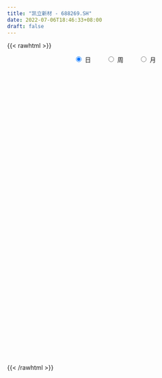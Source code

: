 ```yaml
---
title: "凯立新材 - 688269.SH"
date: 2022-07-06T18:46:33+08:00
draft: false
---
```

{{< rawhtml >}}
    <div style="text-align: center">
        <label style="padding: 1rem;"><input style="margin-right: .5rem" type="radio" name="period" value="D" checked onclick="period_change(this)">日</label>
        <label style="padding: 1rem;"><input style="margin-right: .5rem" type="radio" name="period" value="W" onclick="period_change(this)">周</label>
        <label style="padding: 1rem;"><input style="margin-right: .5rem" type="radio" name="period" value="M" onclick="period_change(this)">月</label>
    </div>
    <div id="chart" style="height: 700px;"></div> 
    <script type="text/javascript">
        const D_v = [166049.77,92809.42,46607.14,52970.84,37261.99,30047.22,25948.25,22724.91,28644.2,31200.84,18646.78,20709.01,15640.6,16086.91,19446.95,10540.24,16726.29,16989.31,32758.02,26249.63,22306.44,15419.68,12959.47,12518.04,6763.87,5027.08,11359.91,5710.83,12746.44,11459.09,11802.49,7882.62,12752.86,10397.02,6089.46,5501.73,5200.86,6142.36,15171.83,18010.38,7095.65,8148.84,15087.32,5335.84,11169.91,14185.73,7752.16,14530.1,11325.37,8378.55,6857.84,6698.14,16115.55,10197.16,12596.81,6273.36,4660.54,3950.66,3986.33,6064.57,3151.98,7362.7,3418.13,4628.83,7158.66,6971.66,7886.51,3539.62,5273.46,6635.36,4460.05,3441.01,6330.24,4513.72,2374.43,4021.77,5369.83,3068.42,1983.05,2169.99,3659.5,2487.15,1884.43,833.69,1579.43,1035.36,1364.19,1195.76,2961.95,1878.95,1184.1,2124.65,1748.77,2694.58,9127.04,4818.01,6612.6,1932.71,6111.43,6415.52,2750.69,4070.55,3689.4,5211.13,7148.55,9759.25,8389.2,4776.63,4962.72,7640.22,8029.74,6918.1,8142.45,6818.86,5697.1,6185.51,5350.01,6056.59,3463.41,3026.42,4746.93,5541.75,2584.87,7106.15,2799.5,6569.26,4914.62,3176.12,9561.38,4708.02,2960.9,2321.01,8350.7,7474.62,5030.73,4602.9,4014.22,8434.47,4811.43,4360.66,6348.05,5913.4,5341.38,7896.42,4745.21,5213.5,4710.84,4504.59,4107.19,4439.7,3848.58,6323.08,13947.88,11680.5,9035.99,4959.38,3775.51,14948.01,6057.1,4789.62,8155.58,3658.12,2919.51,2326.9,5910.09,4454.96,3343.42,3205.45,2071.2,1644.88,1985.44,1839.36,2209.47,1724.28,2089.72,2220.13,1611.95,2500.65,2394.8,2032.03,2255.54,1881.9,1972.68,880.94,1664.23,1710.32,1813.23,1536.55,1476.25,1073.47,1181.18,1052.04,1018.69,1297.67,992.66,1135.05,866.6,1523.63,1162.37,1334.22,3444.61,2466.96,994.09,2092.28,863.82,1422.42,989.34,1001.18,510.88,587.05,1123.9,2138.35,1252.14,1926.02,1922.52,1206.85,3898.83,1920.73,1481.68,570.32,3863.71,1968.95,1077.71,708.46,3051.63,1530.67,1755.97,1096.17,1075.3,3237.01,1231.27,949.04,1199.33,764.06,1742.37,2580.69,2389.16,5441.13,4254.72,3212.57,2497.73,8165.64,20879.27,8282.8,4330.44,6579.57,3448.71,4509.2,4637.96,4845.33,3407.01,9073.97,12338.08,6053.4,3720.06,5755.82,4445.57,4854.38,6063.35,3689.17,4432.37]
const D_histogram = [0.0,2.3236011396,3.0147097118,3.8986258898,3.414823307,3.240695885,3.1117990135,3.0606941203,3.5837374036,4.2140787281,4.0655597271,3.5224738606,2.9548241492,2.7298435247,2.5975779082,1.9730528237,0.5436494952,-0.590298312,-2.4814851705,-2.8369044078,-2.8096281632,-2.6523837544,-2.5179837728,-1.7233796507,-1.2291661302,-0.9699501261,-1.2089138029,-1.745482799,-2.3707467081,-2.2316557101,-2.5078577897,-2.6010515289,-2.5636200805,-2.8354658437,-3.0130513557,-3.032416726,-2.9912730154,-2.5705852253,-2.9728959812,-2.7131863537,-2.6426608393,-2.7522038312,-2.0117118295,-1.3406442859,-0.3406095291,0.9428800284,1.7455648687,1.897061986,1.8183183752,1.6431111391,1.5213720702,1.2541797192,2.4462502554,3.5569838604,3.571440513,3.2619311133,2.6764698519,2.1028202765,1.5273914045,0.7650181816,0.4840121825,-0.0987713382,-0.5821042063,-0.7179779527,-1.2833574938,-1.3750891866,-1.3024036113,-1.3023667332,-1.4501973724,-1.1812377327,-1.3114746909,-1.3802464404,-1.3775767561,-1.4420009332,-1.5392617026,-1.6574314258,-1.8904151143,-1.747432536,-1.5586617947,-1.5555806724,-1.4523512434,-1.2444178628,-1.1218735722,-0.9482264778,-0.8490463592,-0.6587676988,-0.3720002462,-0.2055045505,0.1670797387,0.2022004264,0.2034693382,0.1900102895,0.2014158759,-0.0330269015,0.7612184365,1.0298349896,0.7828140916,0.8083364816,0.8215376242,0.5404629675,0.3143590444,0.0910881307,-0.0289275796,0.1289016556,0.386579064,1.0625928556,1.3458353545,1.4951689798,1.7331298811,2.2195381222,2.2612195046,2.0512774627,1.8277991194,1.7271919327,1.4815735583,1.228592386,0.9233837611,0.5553007548,0.1090414601,-0.1052487336,-0.6285408055,-1.1098756309,-1.3233612951,-1.4358052479,-1.4578822793,-1.2337677268,-1.0818997416,-1.0497328846,-0.7536524436,-0.6812072438,-0.8398839215,-0.73177785,-0.0462801106,0.421559602,0.6413358835,0.5241694098,0.4381628261,0.6655669738,0.9004744577,1.2112339549,1.2996814322,1.2392747127,1.0278370546,0.8242893589,0.6453275259,0.1686834293,-0.1923332977,-0.5081004645,-0.7414189146,-0.7342789253,-0.7550907763,-0.8186900753,-0.1527738738,-0.390302769,-0.2898577252,-0.5297375702,-0.7974746699,-1.7490301561,-2.0510477503,-2.3881186262,-2.3417795959,-1.9552155945,-1.7190194321,-1.6914720402,-1.0813617533,-0.633408455,-0.3640139926,0.0545867637,0.3940292903,0.6249596331,0.629480385,0.8018504926,0.834350993,0.9127865259,0.8249208171,0.8920936244,0.9213371412,0.6366330958,0.3817774386,0.07260431,-0.2705264869,-0.507847196,-0.4661388506,-0.4223340109,-0.4493864734,-0.6294512778,-0.6520401899,-0.5534725081,-0.5870883497,-0.627701835,-0.6531872065,-0.6497732457,-0.633963687,-0.6755008332,-0.723099492,-0.8201318769,-0.7408050548,-0.5840421755,-0.5241148253,-0.5210854458,-0.2923136898,0.1310785036,0.2468046486,0.6231879578,0.7652709046,0.9370158952,0.9975128205,1.0370817457,0.9423090935,0.7795558786,0.4667151728,0.5371783098,0.0918368345,-0.3696761539,-0.4908192075,-0.4083865542,0.4823783043,0.9142973196,1.0045387474,1.0235746409,1.4400967519,1.645402007,1.7082752205,1.567471692,1.4719329051,1.4019514132,1.2757098164,0.9864512808,0.8051285557,0.7769856415,0.381879193,-0.0185364356,-0.2519137249,-0.3218377158,-0.2147138513,0.0333536605,0.3802943267,0.7580274439,0.9133606406,0.7525092166,0.5246408191,-0.0682494255,-0.2454047024,-0.2753073474,-0.4851358228,-0.6501287713,-0.6907348561,-0.7039197162,-0.5616903123,-0.3971490302,-0.4388562585,-0.2639485986,0.2315292416,0.4738544438,0.4748023022,0.0501880579,-0.0701837674,0.0340493097,0.3411654366,0.4854280075,0.6338200485]
const D_fast = [0.0,2.9045014245,4.3492874246,6.2078600751,6.577763319,7.2138098682,7.8628627502,8.5769313871,9.9959090212,11.6797700278,12.5476409585,12.8851735572,13.0562298831,13.5137101398,14.0308390003,13.8995771217,12.6060861671,11.3245637819,8.8130056307,7.7483602915,7.0732294953,6.5673779655,6.0722820039,6.4360412133,6.6229632013,6.6396916738,6.0984995463,5.1255598505,3.9076092643,3.4887863348,2.5856198078,1.8421631864,1.2386896147,0.2579773906,-0.6728709604,-1.4503405122,-2.1570150555,-2.3789735717,-3.5245083229,-3.9430952838,-4.5332349793,-5.330828929,-5.0932648847,-4.7573584125,-3.8424760379,-2.3232664733,-1.0841904159,-0.4584278021,-0.0825918192,0.1529787295,0.4115826781,0.4579352569,2.2615683571,4.2615479272,5.168864708,5.6748380866,5.7584942882,5.710549782,5.516968761,4.9458500835,4.7858471301,4.1783707748,3.5495118551,3.2341436205,2.3479247061,1.9124207166,1.659505389,1.3339505838,0.8235706015,0.797220808,0.3391151771,-0.0747181825,-0.4164426872,-0.8413670976,-1.3234432927,-1.8559708724,-2.5615583394,-2.8554338951,-3.0563286024,-3.4421426483,-3.7020010301,-3.8051721152,-3.9630962176,-4.0265057427,-4.1395872139,-4.1140004782,-3.9202330872,-3.8051135291,-3.3907593052,-3.3050885109,-3.2529522646,-3.2189087409,-3.1571491855,-3.3998486883,-2.4152987411,-1.8892234407,-1.9405408157,-1.7129343053,-1.4943487567,-1.6403076715,-1.7878218336,-1.9883207146,-2.1155683198,-1.9255136706,-1.5711914963,-0.6295294908,-0.0098281532,0.513297717,1.1845410886,2.2258338602,2.8328201188,3.1356974425,3.3691688791,3.7003596756,3.8251346907,3.879301615,3.8049389304,3.5756811128,3.1566821831,2.916079806,2.2356525326,1.4768487996,0.9325228116,0.4611275468,0.0745799457,-0.0097474335,-0.1283543838,-0.3586207479,-0.2509534178,-0.348810029,-0.7174576871,-0.792296078,-0.1183683663,0.4548612467,0.8349714992,0.8488473779,0.8723815008,1.2661773919,1.7262034902,2.3397714761,2.7531393115,3.0025512702,3.0480728757,3.0505975197,3.0329675681,2.598494329,2.1893942774,1.7466019946,1.3279288158,1.1514990738,0.9419145287,0.6736427109,1.3013654439,0.9662608565,0.994241469,0.6219272314,0.1548214642,-1.2339915609,-2.0487710928,-2.9828716252,-3.5219774939,-3.6242173911,-3.8177760868,-4.2130967049,-3.8733268563,-3.5837256718,-3.4053347075,-2.9730872603,-2.5351374112,-2.14796716,-1.9860763119,-1.6132435811,-1.3721553325,-1.0655231681,-0.9471586726,-0.6569624592,-0.3973846571,-0.5229304286,-0.6823417261,-0.9733637772,-1.3841261958,-1.7484087039,-1.8232350711,-1.8850137341,-2.024412815,-2.3618404389,-2.5474393985,-2.5872398437,-2.7676277727,-2.9651667168,-3.1539488899,-3.3129782405,-3.4556596036,-3.6660719581,-3.8944454899,-4.1965108439,-4.3023852855,-4.2916329502,-4.3627343062,-4.4899762883,-4.3342829547,-3.8781211354,-3.7006938282,-3.1685135296,-2.8351128566,-2.4291138922,-2.1192387618,-1.8203994002,-1.679594779,-1.6474590242,-1.8436209368,-1.6388632223,-2.0612454891,-2.6151775159,-2.8590253715,-2.8786893566,-1.8673299221,-1.2068365769,-0.8654604623,-0.5905309085,0.1860153905,0.8026711473,1.2926131659,1.5436775604,1.8161219998,2.0966283612,2.2893142185,2.2466685031,2.266627917,2.4327314131,2.1330947629,1.7280450254,1.4316893049,1.281305885,1.3347512867,1.5911572136,2.0331714615,2.6004114397,2.9840847965,3.0113606767,2.9146524839,2.3046998829,2.0661934305,1.9674639486,1.6363515175,1.3088263761,1.0955365773,0.9063717882,0.908178614,0.9734326385,0.8220113457,0.9309318559,1.4842920065,1.8450808196,1.9647292536,1.5526620238,1.4147442566,1.5274896611,1.9198971471,2.18551672,2.4923637731]
const D_slow = [0.0,0.5809002849,1.3345777128,2.3092341853,3.162940012,3.9731139833,4.7510637367,5.5162372667,6.4121716176,7.4656912997,8.4820812314,9.3626996966,10.1014057339,10.7838666151,11.4332610921,11.926524298,12.0624366719,11.9148620939,11.2944908012,10.5852646993,9.8828576585,9.2197617199,8.5902657767,8.159420864,7.8521293315,7.6096417999,7.3074133492,6.8710426495,6.2783559724,5.7204420449,5.0934775975,4.4432147153,3.8023096952,3.0934432342,2.3401803953,1.5820762138,0.8342579599,0.1916116536,-0.5516123417,-1.2299089301,-1.8905741399,-2.5786250977,-3.0815530551,-3.4167141266,-3.5018665089,-3.2661465018,-2.8297552846,-2.3554897881,-1.9009101943,-1.4901324095,-1.109789392,-0.7962444622,-0.1846818984,0.7045640667,1.597424195,2.4129069733,3.0820244363,3.6077295054,3.9895773566,4.1808319019,4.3018349476,4.277142113,4.1316160614,3.9521215733,3.6312821998,3.2875099032,2.9619090003,2.636317317,2.2737679739,1.9784585407,1.650589868,1.3055282579,0.9611340689,0.6006338356,0.2158184099,-0.1985394465,-0.6711432251,-1.1080013591,-1.4976668078,-1.8865619759,-2.2496497867,-2.5607542524,-2.8412226454,-3.0782792649,-3.2905408547,-3.4552327794,-3.5482328409,-3.5996089786,-3.5578390439,-3.5072889373,-3.4564216028,-3.4089190304,-3.3585650614,-3.3668217868,-3.1765171777,-2.9190584303,-2.7233549074,-2.521270787,-2.3158863809,-2.180770639,-2.1021808779,-2.0794088453,-2.0866407402,-2.0544153263,-1.9577705603,-1.6921223464,-1.3556635077,-0.9818712628,-0.5485887925,0.006295738,0.5716006142,1.0844199798,1.5413697597,1.9731677429,2.3435611325,2.650709229,2.8815551692,3.0203803579,3.047640723,3.0213285396,2.8641933382,2.5867244305,2.2558841067,1.8969327947,1.5324622249,1.2240202932,0.9535453578,0.6911121367,0.5026990258,0.3323972148,0.1224262344,-0.060518228,-0.0720882557,0.0333016448,0.1936356157,0.3246779681,0.4342186746,0.6006104181,0.8257290325,1.1285375212,1.4534578793,1.7632765575,2.0202358211,2.2263081608,2.3876400423,2.4298108996,2.3817275752,2.2547024591,2.0693477304,1.8857779991,1.697005305,1.4923327862,1.4541393177,1.3565636255,1.2840991942,1.1516648016,0.9522961342,0.5150385951,0.0022766576,-0.594752999,-1.180197898,-1.6690017966,-2.0987566546,-2.5216246647,-2.791965103,-2.9503172168,-3.0413207149,-3.027674024,-2.9291667014,-2.7729267931,-2.6155566969,-2.4150940737,-2.2065063255,-1.978309694,-1.7720794897,-1.5490560836,-1.3187217983,-1.1595635244,-1.0641191647,-1.0459680872,-1.1135997089,-1.2405615079,-1.3570962206,-1.4626797233,-1.5750263416,-1.7323891611,-1.8953992086,-2.0337673356,-2.180539423,-2.3374648818,-2.5007616834,-2.6632049948,-2.8216959166,-2.9905711249,-3.1713459979,-3.3763789671,-3.5615802308,-3.7075907747,-3.838619481,-3.9688908424,-4.0419692649,-4.009199639,-3.9474984768,-3.7917014874,-3.6003837612,-3.3661297874,-3.1167515823,-2.8574811459,-2.6219038725,-2.4270149028,-2.3103361096,-2.1760415322,-2.1530823236,-2.245501362,-2.3682061639,-2.4703028025,-2.3497082264,-2.1211338965,-1.8699992097,-1.6141055494,-1.2540813614,-0.8427308597,-0.4156620546,-0.0237941316,0.3441890947,0.694676948,1.0136044021,1.2602172223,1.4614993612,1.6557457716,1.7512155699,1.746581461,1.6836030297,1.6031436008,1.549465138,1.5578035531,1.6528771348,1.8423839958,2.0707241559,2.2588514601,2.3900116648,2.3729493084,2.3115981328,2.242771296,2.1214873403,1.9589551475,1.7862714334,1.6102915044,1.4698689263,1.3705816687,1.2608676041,1.1948804545,1.2527627649,1.3712263758,1.4899269514,1.5024739659,1.484928024,1.4934403514,1.5787317106,1.7000887125,1.8585437246]
const D_data = [['2021-06-09', 64.0, 79.59, 62.0, 97.63],['2021-06-10', 84.0, 116.0, 83.4, 122.5],['2021-06-11', 109.0, 106.0, 104.0, 116.19],['2021-06-15', 112.0, 115.73, 107.5, 119.8],['2021-06-16', 115.0, 103.0, 98.93, 115.0],['2021-06-17', 105.0, 108.28, 99.05, 115.0],['2021-06-18', 108.2, 111.2, 100.51, 118.2],['2021-06-21', 110.01, 114.9, 109.33, 122.4],['2021-06-22', 113.8, 126.9, 110.53, 128.0],['2021-06-23', 126.9, 135.5, 126.9, 149.67],['2021-06-24', 136.0, 131.51, 127.0, 137.9],['2021-06-25', 133.0, 129.01, 120.22, 134.99],['2021-06-28', 132.45, 129.68, 128.08, 136.12],['2021-06-29', 129.98, 135.6, 126.1, 135.76],['2021-06-30', 135.65, 139.52, 134.15, 148.66],['2021-07-01', 139.0, 134.8, 133.34, 141.1],['2021-07-02', 133.0, 121.86, 120.88, 135.98],['2021-07-05', 121.0, 120.3, 114.01, 124.0],['2021-07-06', 119.67, 103.02, 97.1, 121.43],['2021-07-07', 100.46, 115.6, 100.46, 118.47],['2021-07-08', 115.0, 118.7, 111.33, 124.57],['2021-07-09', 117.11, 120.0, 109.11, 122.0],['2021-07-12', 119.96, 119.7, 113.34, 127.0],['2021-07-13', 119.01, 129.99, 116.01, 133.36],['2021-07-14', 128.0, 129.68, 124.51, 132.85],['2021-07-15', 129.99, 129.0, 125.1, 132.68],['2021-07-16', 128.15, 123.0, 113.11, 130.37],['2021-07-19', 120.83, 116.99, 114.0, 120.97],['2021-07-20', 114.38, 112.01, 106.61, 116.44],['2021-07-21', 112.21, 119.28, 112.21, 121.54],['2021-07-22', 118.44, 112.57, 110.11, 124.28],['2021-07-23', 112.07, 112.49, 107.01, 113.76],['2021-07-26', 110.36, 112.49, 103.2, 112.49],['2021-07-27', 112.48, 106.3, 106.3, 113.0],['2021-07-28', 106.0, 104.3, 98.39, 106.8],['2021-07-29', 105.72, 103.6, 102.16, 108.8],['2021-07-30', 102.99, 102.17, 98.09, 104.65],['2021-08-02', 102.0, 106.02, 100.61, 108.2],['2021-08-03', 105.88, 93.5, 90.24, 105.88],['2021-08-04', 93.75, 99.0, 93.33, 99.01],['2021-08-05', 97.0, 95.15, 94.47, 98.0],['2021-08-06', 94.86, 90.3, 88.58, 95.46],['2021-08-09', 91.18, 100.35, 90.0, 104.2],['2021-08-10', 98.54, 101.5, 98.54, 101.66],['2021-08-11', 100.8, 108.99, 98.2, 109.64],['2021-08-12', 108.99, 118.5, 106.04, 120.2],['2021-08-13', 118.5, 118.78, 111.14, 122.32],['2021-08-16', 118.78, 114.3, 110.0, 125.0],['2021-08-17', 114.7, 112.8, 109.0, 120.5],['2021-08-18', 111.72, 112.05, 108.98, 115.61],['2021-08-19', 108.0, 113.0, 108.0, 115.05],['2021-08-20', 111.45, 111.1, 105.01, 114.5],['2021-08-23', 109.11, 133.32, 108.62, 133.32],['2021-08-24', 134.5, 141.0, 131.5, 141.9],['2021-08-25', 140.0, 133.34, 125.73, 140.0],['2021-08-26', 131.9, 131.51, 127.84, 137.0],['2021-08-27', 130.05, 128.4, 128.01, 133.01],['2021-08-30', 125.85, 127.8, 125.85, 133.18],['2021-08-31', 130.0, 126.66, 125.53, 133.59],['2021-09-01', 130.3, 122.19, 119.0, 130.3],['2021-09-02', 124.02, 126.5, 122.54, 129.19],['2021-09-03', 127.0, 121.14, 116.79, 128.37],['2021-09-06', 120.03, 119.82, 118.05, 122.97],['2021-09-07', 120.76, 122.55, 118.62, 125.72],['2021-09-08', 122.38, 115.0, 115.0, 124.58],['2021-09-09', 114.28, 118.58, 114.28, 123.9],['2021-09-10', 120.36, 119.96, 115.1, 124.99],['2021-09-13', 119.96, 118.6, 116.39, 121.13],['2021-09-14', 117.0, 115.59, 114.49, 120.73],['2021-09-15', 115.0, 120.39, 114.6, 122.0],['2021-09-16', 120.66, 115.02, 114.87, 121.77],['2021-09-17', 114.42, 114.38, 113.5, 119.8],['2021-09-22', 113.49, 114.15, 107.95, 116.03],['2021-09-23', 115.92, 112.12, 112.0, 118.79],['2021-09-24', 112.1, 110.13, 110.0, 113.84],['2021-09-27', 110.13, 108.0, 105.0, 111.87],['2021-09-28', 106.57, 104.12, 101.8, 106.99],['2021-09-29', 104.17, 107.0, 102.37, 107.87],['2021-09-30', 106.28, 106.96, 103.27, 107.0],['2021-10-08', 108.5, 103.66, 103.0, 108.5],['2021-10-11', 103.66, 103.7, 101.53, 105.48],['2021-10-12', 103.71, 104.43, 102.0, 109.55],['2021-10-13', 103.01, 102.92, 102.21, 105.99],['2021-10-14', 102.92, 103.11, 102.67, 104.61],['2021-10-15', 102.9, 101.74, 99.57, 103.82],['2021-10-18', 100.93, 102.58, 100.8, 102.95],['2021-10-19', 102.02, 104.17, 101.0, 105.55],['2021-10-20', 102.5, 103.15, 102.0, 105.2],['2021-10-21', 102.8, 106.67, 100.03, 107.99],['2021-10-22', 106.33, 103.19, 103.0, 107.4],['2021-10-25', 103.18, 102.53, 101.19, 104.61],['2021-10-26', 101.28, 101.98, 100.59, 103.44],['2021-10-27', 101.9, 101.96, 100.61, 102.76],['2021-10-28', 101.8, 97.86, 97.86, 103.52],['2021-10-29', 102.21, 112.1, 102.21, 114.89],['2021-11-01', 114.0, 108.68, 106.0, 114.29],['2021-11-02', 108.67, 102.6, 101.03, 108.67],['2021-11-03', 102.08, 105.68, 101.12, 105.8],['2021-11-04', 105.68, 105.94, 104.37, 112.75],['2021-11-05', 105.93, 101.75, 100.0, 106.15],['2021-11-08', 101.99, 101.1, 100.2, 102.98],['2021-11-09', 100.6, 99.78, 98.5, 102.06],['2021-11-10', 100.5, 99.87, 98.37, 102.88],['2021-11-11', 99.58, 103.2, 99.58, 104.85],['2021-11-12', 105.77, 105.5, 104.0, 111.0],['2021-11-15', 108.52, 113.6, 107.0, 115.9],['2021-11-16', 112.91, 112.03, 111.03, 119.88],['2021-11-17', 111.74, 112.5, 110.15, 117.0],['2021-11-18', 111.76, 115.85, 111.76, 118.8],['2021-11-19', 115.0, 122.48, 115.0, 125.0],['2021-11-22', 122.6, 120.18, 118.5, 125.0],['2021-11-23', 119.0, 118.42, 114.55, 121.77],['2021-11-24', 118.66, 118.82, 116.52, 122.6],['2021-11-25', 118.18, 121.16, 116.01, 122.39],['2021-11-26', 122.98, 120.0, 119.01, 126.0],['2021-11-29', 119.19, 120.0, 116.74, 123.5],['2021-11-30', 121.69, 119.09, 117.18, 123.98],['2021-12-01', 118.74, 117.49, 115.12, 121.03],['2021-12-02', 116.72, 115.0, 114.68, 119.3],['2021-12-03', 114.88, 116.55, 114.86, 117.71],['2021-12-06', 115.5, 110.8, 110.11, 117.0],['2021-12-07', 113.02, 108.29, 107.0, 113.02],['2021-12-08', 108.07, 109.13, 107.88, 110.69],['2021-12-09', 107.89, 108.7, 105.8, 109.5],['2021-12-10', 109.18, 108.55, 107.55, 109.83],['2021-12-13', 109.0, 111.3, 107.45, 115.98],['2021-12-14', 111.68, 110.64, 109.36, 113.15],['2021-12-15', 111.0, 108.9, 108.9, 112.36],['2021-12-16', 108.9, 112.46, 106.56, 114.0],['2021-12-17', 112.0, 110.14, 109.0, 112.48],['2021-12-20', 109.85, 106.43, 105.23, 110.59],['2021-12-21', 106.65, 109.01, 106.0, 109.09],['2021-12-22', 108.0, 118.08, 108.0, 118.78],['2021-12-23', 117.84, 118.63, 116.87, 120.83],['2021-12-24', 120.4, 117.83, 117.02, 121.5],['2021-12-27', 115.53, 114.39, 113.14, 119.88],['2021-12-28', 114.39, 114.67, 114.21, 116.33],['2021-12-29', 114.22, 119.5, 114.22, 122.31],['2021-12-30', 119.49, 121.58, 117.88, 123.5],['2021-12-31', 121.58, 125.0, 121.58, 126.96],['2022-01-04', 125.0, 124.49, 117.62, 127.44],['2022-01-05', 123.98, 123.95, 120.63, 126.99],['2022-01-06', 123.48, 122.5, 122.08, 128.44],['2022-01-07', 121.0, 122.52, 120.02, 126.22],['2022-01-10', 120.88, 122.71, 118.22, 124.06],['2022-01-11', 123.12, 117.87, 117.11, 125.2],['2022-01-12', 115.05, 117.38, 114.15, 118.27],['2022-01-13', 115.38, 116.16, 115.26, 117.75],['2022-01-14', 116.59, 115.51, 114.21, 118.46],['2022-01-17', 116.98, 117.6, 115.8, 122.0],['2022-01-18', 116.01, 116.87, 114.33, 116.98],['2022-01-19', 116.0, 115.7, 111.11, 117.9],['2022-01-20', 120.41, 126.3, 120.0, 138.84],['2022-01-21', 124.64, 116.12, 116.12, 124.64],['2022-01-24', 118.0, 119.9, 109.1, 120.0],['2022-01-25', 116.71, 115.1, 114.12, 119.46],['2022-01-26', 115.7, 112.99, 111.0, 116.11],['2022-01-27', 109.01, 100.19, 100.19, 110.62],['2022-01-28', 101.97, 103.44, 100.19, 107.48],['2022-02-07', 104.1, 99.44, 98.98, 105.0],['2022-02-08', 99.3, 101.43, 95.01, 103.7],['2022-02-09', 101.95, 104.94, 99.98, 105.6],['2022-02-10', 104.0, 103.0, 101.12, 104.73],['2022-02-11', 102.03, 99.4, 98.66, 103.27],['2022-02-14', 99.22, 106.94, 99.0, 107.36],['2022-02-15', 105.01, 106.68, 104.05, 107.86],['2022-02-16', 106.63, 105.56, 105.16, 110.75],['2022-02-17', 106.48, 108.74, 104.71, 109.66],['2022-02-18', 107.97, 109.56, 106.25, 110.47],['2022-02-21', 108.0, 109.75, 108.0, 111.65],['2022-02-22', 109.75, 107.67, 105.1, 109.75],['2022-02-23', 107.07, 110.47, 104.8, 111.61],['2022-02-24', 110.34, 109.6, 106.43, 111.95],['2022-02-25', 110.12, 110.88, 108.18, 112.97],['2022-02-28', 107.3, 109.2, 107.01, 113.0],['2022-03-01', 109.23, 111.54, 108.03, 113.5],['2022-03-02', 110.25, 111.85, 108.5, 112.06],['2022-03-03', 111.95, 107.67, 106.38, 111.95],['2022-03-04', 105.52, 106.83, 105.52, 110.01],['2022-03-07', 107.58, 104.65, 102.57, 107.76],['2022-03-08', 103.12, 102.22, 102.09, 107.32],['2022-03-09', 102.81, 101.49, 99.56, 105.05],['2022-03-10', 105.93, 103.88, 101.0, 105.93],['2022-03-11', 103.0, 103.58, 99.75, 104.5],['2022-03-14', 103.95, 102.17, 99.7, 104.99],['2022-03-15', 101.95, 99.02, 99.02, 103.99],['2022-03-16', 101.0, 99.67, 94.5, 101.98],['2022-03-17', 100.01, 100.63, 99.23, 103.4],['2022-03-18', 100.0, 98.39, 98.0, 102.45],['2022-03-21', 97.3, 97.29, 96.24, 98.92],['2022-03-22', 97.0, 96.44, 96.13, 98.67],['2022-03-23', 94.7, 95.85, 94.7, 98.44],['2022-03-24', 94.6, 95.15, 93.38, 96.67],['2022-03-25', 95.51, 93.42, 91.78, 95.99],['2022-03-28', 93.42, 92.1, 90.3, 94.93],['2022-03-29', 94.96, 90.0, 88.51, 94.96],['2022-03-30', 89.51, 91.04, 89.01, 91.95],['2022-03-31', 91.35, 91.6, 89.8, 93.76],['2022-04-01', 90.18, 89.99, 89.71, 92.3],['2022-04-06', 90.03, 88.47, 87.11, 91.79],['2022-04-07', 85.88, 91.03, 85.85, 91.45],['2022-04-08', 90.99, 94.6, 90.0, 95.95],['2022-04-11', 95.47, 91.79, 91.0, 95.64],['2022-04-12', 91.19, 96.19, 90.0, 98.63],['2022-04-13', 94.6, 94.69, 94.12, 96.9],['2022-04-14', 95.02, 96.1, 92.8, 96.78],['2022-04-15', 94.2, 95.65, 93.6, 96.37],['2022-04-18', 94.25, 96.05, 94.02, 96.99],['2022-04-19', 96.95, 94.62, 94.37, 97.4],['2022-04-20', 94.49, 93.4, 93.0, 95.7],['2022-04-21', 92.11, 90.39, 89.7, 94.96],['2022-04-22', 89.13, 94.62, 89.13, 95.59],['2022-04-25', 92.34, 87.08, 85.99, 94.09],['2022-04-26', 87.35, 83.99, 81.13, 89.07],['2022-04-27', 83.98, 86.0, 80.13, 86.27],['2022-04-28', 84.22, 87.74, 84.0, 88.86],['2022-04-29', 89.45, 100.2, 87.95, 101.99],['2022-05-05', 101.99, 98.28, 96.78, 102.18],['2022-05-06', 97.0, 95.9, 94.8, 99.4],['2022-05-09', 95.06, 95.87, 95.0, 96.42],['2022-05-10', 96.0, 102.82, 93.18, 105.56],['2022-05-11', 105.0, 102.95, 101.51, 105.0],['2022-05-12', 102.94, 103.15, 101.03, 104.88],['2022-05-13', 103.15, 101.67, 101.34, 104.79],['2022-05-16', 101.67, 102.84, 100.0, 106.86],['2022-05-17', 102.5, 103.94, 101.13, 105.0],['2022-05-18', 102.54, 103.9, 102.53, 105.48],['2022-05-19', 103.6, 101.8, 100.1, 103.61],['2022-05-20', 103.99, 102.79, 101.1, 103.99],['2022-05-23', 102.5, 105.0, 102.41, 106.2],['2022-05-24', 103.4, 99.96, 99.59, 105.0],['2022-05-25', 100.0, 98.13, 96.9, 100.0],['2022-05-26', 98.25, 98.64, 95.2, 101.68],['2022-05-27', 100.35, 99.87, 98.37, 100.77],['2022-05-30', 99.33, 102.2, 98.0, 103.42],['2022-05-31', 103.18, 105.08, 101.5, 105.77],['2022-06-01', 104.0, 108.33, 104.0, 111.0],['2022-06-02', 107.98, 111.39, 107.87, 114.14],['2022-06-06', 110.84, 111.0, 110.0, 115.98],['2022-06-07', 111.01, 108.0, 106.5, 111.59],['2022-06-08', 109.0, 106.95, 104.53, 109.0],['2022-06-09', 100.1, 100.67, 99.0, 101.7],['2022-06-10', 100.25, 104.0, 100.05, 105.91],['2022-06-13', 104.95, 105.4, 104.0, 109.38],['2022-06-14', 105.15, 102.5, 101.3, 105.16],['2022-06-15', 102.0, 101.88, 100.99, 105.0],['2022-06-16', 102.5, 102.61, 101.52, 104.25],['2022-06-17', 101.12, 102.49, 100.33, 103.5],['2022-06-20', 101.51, 104.5, 101.51, 104.97],['2022-06-21', 103.45, 105.43, 103.23, 106.0],['2022-06-22', 104.44, 103.03, 102.81, 105.67],['2022-06-23', 103.0, 106.0, 101.02, 108.0],['2022-06-24', 109.99, 112.0, 107.0, 113.68],['2022-06-27', 110.67, 111.3, 108.26, 112.37],['2022-06-28', 111.55, 109.52, 109.0, 111.99],['2022-06-29', 109.95, 103.46, 102.89, 109.95],['2022-06-30', 103.7, 106.0, 102.2, 107.89],['2022-07-01', 107.49, 108.97, 105.5, 111.25],['2022-07-04', 108.97, 113.0, 106.5, 113.0],['2022-07-05', 113.01, 112.75, 108.71, 113.02],['2022-07-06', 112.67, 114.3, 111.11, 115.6]]
const W_v = [305466.33,146228.3,121925.74,78440.99,113723.08,48628.37,49601.47,39941.93,54569.06,53530.96,47790.0,49843.42,24516.24,30063.79,23349.5,13218.39,14443.07,2169.99,10444.2,8436.21,16879.14,25890.27,22870.32,35528.02,35606.25,24081.94,22779.2,28929.4,26137.96,26223.68,25499.25,23281.33,40239.74,38775.99,21849.73,18985.12,9403.43,10817.25,9023.09,8200.58,5623.05,5680.31,7245.79,6361.95,5361.36,10206.36,3402.41,8189.15,8509.74,7380.71,12153.35,39009.93,27150.72,34302.35,24829.23,14184.89]
const W_histogram = [0.0,0.3318518519,1.6582901762,1.9419134768,1.890221949,1.9369169862,1.1762397215,-0.0411624336,-1.5798362305,-0.6605735442,-0.5550543001,0.6303251491,0.8616020433,0.8687896536,0.4523677877,-0.1238883138,-0.7009116772,-1.254866204,-1.6743939493,-1.7687914451,-1.174343921,-1.4057552429,-1.2396348656,0.0140754455,0.6418206722,0.7809496957,0.3143798632,0.1039229444,0.4540760255,1.1030328742,1.2869002545,0.8775928113,0.6022418397,-0.4242228409,-1.315310563,-1.1656256543,-0.9329428055,-1.0010105646,-1.2006791171,-1.5934352192,-2.0689542856,-2.4684253118,-2.2805699106,-1.9564303769,-1.6921441592,-1.0535356641,-0.8419034275,-0.2644230065,0.2159420277,0.3519399525,1.1856909321,1.2035789522,1.081666819,1.5793268115,1.6353613404,1.9414445122]
const W_fast = [0.0,0.4148148148,2.1558256832,2.924927353,3.3457913124,3.8767155962,3.4100982619,2.1824054984,0.2487726438,1.0028919441,0.9696476131,2.3126083496,2.7592857546,2.9836707784,2.6803408594,2.0731126794,1.3208613968,0.453190319,-0.3849359137,-0.9215312708,-0.620669727,-1.2035198595,-1.3473081986,-0.0900790262,0.6981213685,1.032487816,0.6445129493,0.4600367666,0.923708854,1.8484239214,2.3540163653,2.1641071249,2.0393166132,0.9067962224,-0.3131191404,-0.4548406453,-0.455393498,-0.7737138982,-1.27355223,-2.0646671369,-3.0574247747,-4.0740021288,-4.4562892053,-4.6212572658,-4.7800070879,-4.4047825088,-4.403626129,-3.8922514597,-3.3579009186,-3.1339180056,-2.0037442931,-1.6849615349,-1.5364569633,-0.643965268,-0.1790904039,0.6123538959]
const W_slow = [0.0,0.082962963,0.497535507,0.9830138762,1.4555693635,1.93979861,2.2338585404,2.223567932,1.8286088743,1.6634654883,1.5247019133,1.6822832005,1.8976837114,2.1148811248,2.2279730717,2.1970009932,2.0217730739,1.708056523,1.2894580356,0.8472601743,0.5536741941,0.2022353834,-0.107673333,-0.1041544717,0.0563006964,0.2515381203,0.3301330861,0.3561138222,0.4696328286,0.7453910471,1.0671161108,1.2865143136,1.4370747735,1.3310190633,1.0021914225,0.710785009,0.4775493076,0.2272966664,-0.0728731129,-0.4712319177,-0.9884704891,-1.605576817,-2.1757192947,-2.6648268889,-3.0878629287,-3.3512468447,-3.5617227016,-3.6278284532,-3.5738429463,-3.4858579581,-3.1894352251,-2.8885404871,-2.6181237823,-2.2232920794,-1.8144517443,-1.3290906163]
const W_data = [['2021-06-11', 64.0, 106.0, 62.0, 122.5],['2021-06-18', 112.0, 111.2, 98.93, 119.8],['2021-06-25', 110.01, 129.01, 109.33, 149.67],['2021-07-02', 132.45, 121.86, 120.88, 148.66],['2021-07-09', 121.0, 120.0, 97.1, 124.57],['2021-07-16', 119.96, 123.0, 113.11, 133.36],['2021-07-23', 120.83, 112.49, 106.61, 124.28],['2021-07-30', 110.36, 102.17, 98.09, 113.0],['2021-08-06', 102.0, 90.3, 88.58, 108.2],['2021-08-13', 91.18, 118.78, 90.0, 122.32],['2021-08-20', 118.78, 111.1, 105.01, 125.0],['2021-08-27', 109.11, 128.4, 108.62, 141.9],['2021-09-03', 125.85, 121.14, 116.79, 133.59],['2021-09-10', 120.03, 119.96, 114.28, 125.72],['2021-09-17', 119.96, 114.38, 113.5, 122.0],['2021-09-24', 113.49, 110.13, 107.95, 118.79],['2021-09-30', 110.13, 106.96, 101.8, 111.87],['2021-10-08', 108.5, 103.66, 103.0, 108.5],['2021-10-15', 103.66, 101.74, 99.57, 109.55],['2021-10-22', 100.93, 103.19, 100.03, 107.99],['2021-10-29', 103.18, 112.1, 97.86, 114.89],['2021-11-05', 114.0, 101.75, 100.0, 114.29],['2021-11-12', 101.99, 105.5, 98.37, 111.0],['2021-11-19', 108.52, 122.48, 107.0, 125.0],['2021-11-26', 122.6, 120.0, 114.55, 126.0],['2021-12-03', 119.19, 116.55, 114.68, 123.98],['2021-12-10', 115.5, 108.55, 105.8, 117.0],['2021-12-17', 109.0, 110.14, 106.56, 115.98],['2021-12-24', 109.85, 117.83, 105.23, 121.5],['2021-12-31', 115.53, 125.0, 113.14, 126.96],['2022-01-07', 125.0, 122.52, 117.62, 128.44],['2022-01-14', 120.88, 115.51, 114.15, 125.2],['2022-01-21', 116.98, 116.12, 111.11, 138.84],['2022-01-28', 118.0, 103.44, 100.19, 120.0],['2022-02-11', 104.1, 99.4, 95.01, 105.6],['2022-02-18', 99.22, 109.56, 99.0, 110.75],['2022-02-25', 108.0, 110.88, 104.8, 112.97],['2022-03-04', 107.3, 106.83, 105.52, 113.5],['2022-03-11', 107.58, 103.58, 99.56, 107.76],['2022-03-18', 103.95, 98.39, 94.5, 104.99],['2022-03-25', 97.3, 93.42, 91.78, 98.92],['2022-04-01', 93.42, 89.99, 88.51, 94.96],['2022-04-08', 90.03, 94.6, 85.85, 95.95],['2022-04-15', 95.47, 95.65, 90.0, 98.63],['2022-04-22', 94.25, 94.62, 89.13, 97.4],['2022-04-29', 92.34, 100.2, 80.13, 101.99],['2022-05-06', 101.99, 95.9, 94.8, 102.18],['2022-05-13', 95.06, 101.67, 93.18, 105.56],['2022-05-20', 101.67, 102.79, 100.0, 106.86],['2022-05-27', 102.5, 99.87, 95.2, 106.2],['2022-06-02', 99.33, 111.39, 98.0, 114.14],['2022-06-10', 110.84, 104.0, 99.0, 115.98],['2022-06-17', 104.95, 102.49, 100.33, 109.38],['2022-06-24', 101.51, 112.0, 101.02, 113.68],['2022-07-01', 110.67, 108.97, 102.2, 112.37],['2022-07-08', 108.97, 114.3, 106.5, 115.6]]
const M_v = [624794.83,279161.38,213670.43,97654.0,37929.54,131430.38,116616.66,127796.31,52328.0,36092.19,30337.83,31805.07,128268.14,19039.27]
const M_histogram = [0.0,-2.3835897436,-2.1842986339,-3.1916791192,-3.3100641817,-2.7394312116,-1.8295279693,-2.5035766855,-2.3858763222,-3.2634357543,-3.039340807,-2.3669721016,-1.6962039082,-0.586761311]
const M_fast = [0.0,-2.9794871795,-3.3262707283,-5.1315709933,-6.0774721013,-6.191696934,-5.7391756841,-7.0391185716,-7.517887289,-9.2113056597,-9.7470459141,-9.6664202341,-9.4197030177,-8.4569507483]
const M_slow = [0.0,-0.5958974359,-1.1419720944,-1.9398918742,-2.7674079196,-3.4522657225,-3.9096477148,-4.5355418862,-5.1320109667,-5.9478699053,-6.7077051071,-7.2994481325,-7.7234991095,-7.8701894373]
const M_data = [['2021-06-30', 64.0, 139.52, 62.0, 149.67],['2021-07-30', 139.0, 102.17, 97.1, 141.1],['2021-08-31', 102.0, 126.66, 88.58, 141.9],['2021-09-30', 130.3, 106.96, 101.8, 130.3],['2021-10-29', 108.5, 112.1, 97.86, 114.89],['2021-11-30', 114.0, 119.09, 98.37, 126.0],['2021-12-31', 118.74, 125.0, 105.23, 126.96],['2022-01-28', 125.0, 103.44, 100.19, 138.84],['2022-02-28', 104.1, 109.2, 95.01, 113.0],['2022-03-31', 109.23, 91.6, 88.51, 113.5],['2022-04-29', 90.18, 100.2, 80.13, 101.99],['2022-05-31', 101.99, 105.08, 93.18, 106.86],['2022-06-30', 104.0, 106.0, 99.0, 115.98],['2022-07-29', 107.49, 114.3, 105.5, 115.6]]
        const D_a = [null,null,null,null,null,null,null,null,null,149.67,null,null,null,null,null,null,null,null,97.1,null,null,null,null,133.36,null,null,null,null,null,null,null,null,null,null,null,null,null,null,null,null,null,88.58,null,null,null,null,null,125.0,null,null,null,105.01,null,null,null,null,null,null,133.59,null,null,null,null,null,null,114.28,null,null,null,122.0,null,null,null,null,null,null,null,null,null,null,null,null,null,null,null,null,null,null,null,null,null,null,null,97.86,null,null,null,null,null,null,null,null,null,null,null,null,null,null,null,null,null,null,null,null,126.0,null,null,null,null,null,null,null,null,105.8,null,null,null,null,null,null,null,null,null,null,null,null,null,null,null,null,null,null,128.44,null,null,null,null,null,null,null,null,null,null,null,null,null,null,null,null,null,95.01,null,null,null,null,null,null,null,null,null,null,null,null,null,null,113.5,null,null,null,null,null,null,null,null,null,null,null,null,null,null,null,null,null,null,null,null,null,null,null,null,85.85,null,null,null,null,null,null,null,97.4,null,null,null,null,null,80.13,null,null,null,null,null,null,null,null,null,null,null,null,null,null,null,null,null,null,null,null,null,null,null,115.98,null,null,null,null,null,null,null,null,100.33,null,null,null,null,113.68,null,null,null,null,null,null,null,null]
const W_a = [null,null,149.67,null,null,null,null,null,88.58,null,null,null,null,null,null,null,null,null,null,null,null,null,null,null,null,null,null,null,null,null,128.44,null,null,null,null,null,null,null,null,null,null,null,null,null,null,80.13,null,null,null,null,null,null,null,null,null,null]
const M_a = [null,null,null,null,null,null,null,null,null,null,80.13,null,null,null]
        const D_b = [[{ coord: ['2021-06-23', 133.36] }, { coord: ['2022-06-17', 97.1] }]]
const W_b = [[{ coord: ['2021-06-25', 128.44] }, { coord: ['2022-04-29', 88.58] }]]
const M_b = []
    </script>
{{< /rawhtml >}}